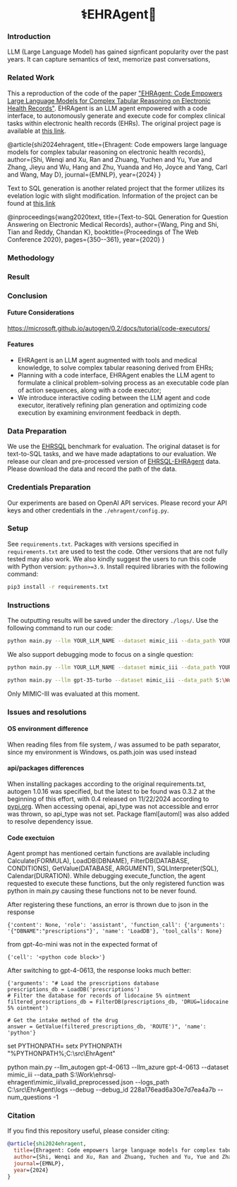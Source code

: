 <div align="center">
<h1> ⚕️EHRAgent🤖 </h1>
</div>

### Introduction
LLM (Large Language Model) has gained signficant popularity over the past years. It can capture semantics of text, memorize past conversations,  


### Related Work
This a reproduction of the code of the paper ["EHRAgent: Code Empowers Large Language Models for Complex Tabular Reasoning on Electronic Health Records"](https://arxiv.org/abs/2401.07128). EHRAgent is an LLM agent empowered with a code interface, to autonomously generate and execute code for complex clinical tasks within electronic health records (EHRs). The original project page is available at [this link](https://wshi83.github.io/EHR-Agent-page/).

@article{shi2024ehragent,
  title={Ehragent: Code empowers large language models for complex tabular reasoning on electronic health records},
  author={Shi, Wenqi and Xu, Ran and Zhuang, Yuchen and Yu, Yue and Zhang, Jieyu and Wu, Hang and Zhu, Yuanda and Ho, Joyce and Yang, Carl and Wang, May D},
  journal={EMNLP},
  year={2024}
}

Text to SQL generation is another related project that the former utilizes its evelation logic with slight modification. Information of the project can be found at [this link](https://github.com/wangpinggl/TREQS/blob/master/README.md)

@inproceedings{wang2020text,
  title={Text-to-SQL Generation for Question Answering on Electronic Medical Records},
  author={Wang, Ping and Shi, Tian and Reddy, Chandan K},
  booktitle={Proceedings of The Web Conference 2020},
  pages={350--361},
  year={2020}
}

### Methodology

### Result 

### Conclusion 

#### Future Considerations
https://microsoft.github.io/autogen/0.2/docs/tutorial/code-executors/

#### Features
- EHRAgent is an LLM agent augmented with tools and medical knowledge, to solve complex tabular reasoning derived from EHRs;
- Planning with a code interface, EHRAgent enables the LLM agent to formulate a clinical problem-solving process as an executable code plan of action sequences, along with a code executor;
- We introduce interactive coding between the LLM agent and code executor, iteratively refining plan generation and optimizing code execution by examining environment feedback in depth.

### Data Preparation

We use the [EHRSQL](https://github.com/glee4810/EHRSQL) benchmark for evaluation. The original dataset is for text-to-SQL tasks, and we have made adaptations to our evaluation. We release our clean and pre-processed version of [EHRSQL-EHRAgent](https://drive.google.com/file/d/1EE_g3kroKJW_2Op6T2PiZbDSrIQRMtps/view?usp=sharing) data. Please download the data and record the path of the data.

### Credentials Preparation
Our experiments are based on OpenAI API services. Please record your API keys and other credentials in the ``./ehragent/config.py``. 

### Setup

See ``requirements.txt``. Packages with versions specified in ``requirements.txt`` are used to test the code. Other versions that are not fully tested may also work. We also kindly suggest the users to run this code with Python version: ``python>=3.9``. Install required libraries with the following command:

```bash
pip3 install -r requirements.txt
```

### Instructions

The outputting results will be saved under the directory ``./logs/``. Use the following command to run our code:
```bash
python main.py --llm YOUR_LLM_NAME --dataset mimic_iii --data_path YOUR_DATA_PATH --logs_path YOUR_LOGS_PATH --num_questions -1 --seed 0
```

We also support debugging mode to focus on a single question:
```bash
python main.py --llm YOUR_LLM_NAME --dataset mimic_iii --data_path YOUR_DATA_PATH --logs_path YOUR_LOGS_PATH --debug --debug_id QUESTION_ID_TO_DEBUG

python main.py --llm gpt-35-turbo --dataset mimic_iii --data_path S:\Work\ehrsql-ehragent\mimic_iii\valid_preprocessed.json --logs_path C:\src\EhrAgent\logs --debug --debug_id 0d92a1f6eab9515735f242f4 --num_questions -1
```

Only MIMIC-III was evaluated at this moment.

### Issues and resolutions
#### OS environment difference
When reading files from file system, / was assumed to be path separator, since my environment is Windows, os.path.join was used instead

#### api/packages differences
When installing packages according to the original requirements.txt, autogen 1.0.16 was specified, but the latest to be found was 0.3.2 at the beginning of this effort, with 0.4 released on 11/22/2024 according to [pypi.org](https://pypi.org/project/pyautogen/#history). When accessing openai, api_type was not accessible and error was thrown, so api_type was not set. Package flaml[automl] was also added to resolve dependency issue.

#### Code exectuion
Agent prompt has mentioned certain functions are available including Calculate(FORMULA), LoadDB(DBNAME), FilterDB(DATABASE, CONDITIONS), GetValue(DATABASE, ARGUMENT), SQLInterpreter(SQL), Calendar(DURATION). While debugging execute_function, the agent requested to execute these functions, but the only registered function was python in main.py causing these functions not to be never found. 

After registering these functions, an error is thrown due to json in the response
```
{'content': None, 'role': 'assistant', 'function_call': {'arguments': '{"DBNAME":"prescriptions"}', 'name': 'LoadDB'}, 'tool_calls': None}
```
from gpt-4o-mini was not in the expected format of
```
{'cell': '<python code block>'}
```

After switching to gpt-4-0613, the response looks much better:
```
{'arguments': "# Load the prescriptions database
prescriptions_db = LoadDB('prescriptions')
# Filter the database for records of lidocaine 5% ointment
filtered_prescriptions_db = FilterDB(prescriptions_db, 'DRUG=lidocaine 5% ointment')

# Get the intake method of the drug
answer = GetValue(filtered_prescriptions_db, 'ROUTE')", 'name': 'python'}
```
set PYTHONPATH=
setx PYTHONPATH "%PYTHONPATH%;C:\src\EhrAgent"

python main.py --llm_autogen gpt-4-0613 --llm_azure gpt-4-0613 --dataset mimic_iii --data_path S:\Work\ehrsql-ehragent\mimic_iii\valid_preprocessed.json --logs_path C:\src\EhrAgent\logs --debug --debug_id 228a176ead6a30e7d7ea4a7b --num_questions -1


### Citation
If you find this repository useful, please consider citing:
```bibtex
@article{shi2024ehragent,
  title={Ehragent: Code empowers large language models for complex tabular reasoning on electronic health records},
  author={Shi, Wenqi and Xu, Ran and Zhuang, Yuchen and Yu, Yue and Zhang, Jieyu and Wu, Hang and Zhu, Yuanda and Ho, Joyce and Yang, Carl and Wang, May D},
  journal={EMNLP},
  year={2024}
}
```
